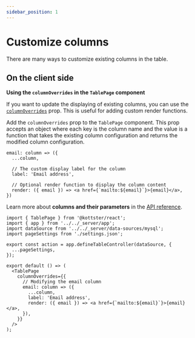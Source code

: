 ```yaml
---
sidebar_position: 1
---
```


# Customize columns

There are many ways to customize existing columns in the table.

## On the client side

**Using the `columnOverrides` in the `TablePage` component**

If you want to update the displaying of existing columns, you can use the [`columnOverrides`](/table/table-page-component#columnoverrides) prop. This is useful for adding custom render functions.

Add the `columnOverrides` prop to the `TablePage` component. This prop accepts an object where each key is the column name and the value is a function that takes the existing column configuration and returns the modified column configuration.

```tsx title="Example of modifying email column"
email: column => ({
  ...column,

  // The custom display label for the column
  label: 'Email address',

  // Optional render function to display the column content
  render: ({ email }) => <a href={`mailto:${email}`}>{email}</a>,
})
```

Learn more about **columns and their parameters** in the [API reference](/table/configuration/api#columns-1).

```tsx title="Example of a page with a modified column"
import { TablePage } from '@kottster/react';
import { app } from '../../_server/app';
import dataSource from '../../_server/data-sources/mysql';
import pageSettings from './settings.json';

export const action = app.defineTableController(dataSource, {
  ...pageSettings,
});

export default () => (
  <TablePage
    columnOverrides={{
      // Modifying the email column
      email: column => ({
        ...column,
        label: 'Email address',
        render: ({ email }) => <a href={`mailto:${email}`}>{email}</a>,
      }),
    }}
  />
);
```
